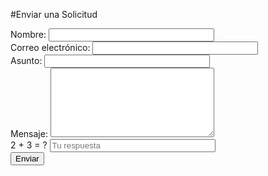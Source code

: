 #Enviar una Solicitud
<br>

<meta name="description" content="Formulario de Contacto Dinex">
<script type="text/javascript"
        src="solicitud.js"></script>

<script src="//ajax.googleapis.com/ajax/libs/jquery/1/jquery.min.js"></script>


<form id="contact_form" action="https://dinex.zendesk.com/requests/embedded/create/"; method="POST" onsubmit="return validateForm();" enctype="multipart/form-data" novalidate="novalidate">
  <div class="rowsubmit">
    <div class="col-sm-10">
        <label class="required" for="name">Nombre:</label>
        <input id="name" name="name" type="text" class="form-control" value="" size="30" />
        <span id="name_validation" class="error"></span>
    </div> 
  </div>
  
  <div class="rowsubmit">
    <div class="col-sm-10">
        <label class="required" for="email">Correo electrónico:</label>
        <input id="email" name="email" type="text" class="form-control" value="" size="30" />
        <span id="email_validation" class="error"></span>
    </div>
  </div>
 
   <div class="rowsubmit">
    <div class="col-sm-10">
        <label class="required" for="subject">Asunto:</label>
        <input id="subject" name="subject" type="text" class="form-control" value="" size="30" />
        <span id="subject_validation" class="error"></span>
    </div>
  </div>
  
  <div class="rowsubmit">
    <div class="col-sm-10">
        <label class="required" for="description">Mensaje:</label>
        <textarea id="description" name="description" class="form-control" rows="7" cols="30"></textarea>
        <span id="description_validation" class="error"></span>
    </div>
  </div>
  
  <div class="rowend">
    <div class="col-sm-10">
        <label class="required" for="human">2 + 3 = ?</label>
        <input id="human" name="human" type="text" class="form-control" value="" size="30" placeholder="Tu respuesta"/>
        <span id="human_validation" class="error"></span>
    </div>
  </div>
  
  <div class="submitzendesk">
    <input id="submit" name="submit" type="submit" value="Enviar">

  </div>
  
</form>







